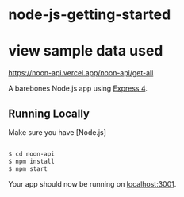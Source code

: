 # node-js-getting-started

# view sample data used
https://noon-api.vercel.app/noon-api/get-all


A barebones Node.js app using [Express 4](http://expressjs.com/).

## Running Locally

Make sure you have [Node.js]

```sh

$ cd noon-api
$ npm install
$ npm start
```

Your app should now be running on [localhost:3001](http://localhost:3001/).
